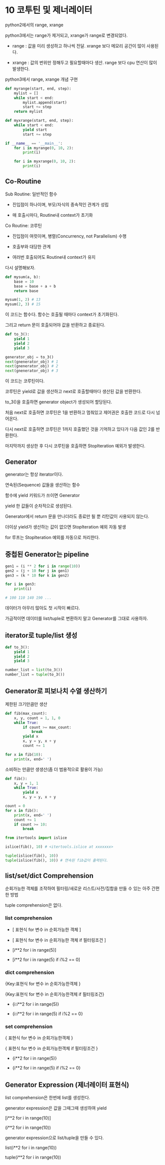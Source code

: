 # 10 코투틴 및 제너레이터

python2에서의 range, xrange

python3에서는 range가 제거되고, xrange가 range로 변경되었다.

* range : 값을 미리 생성하고 하나씩 전달. xrange 보다 메모리 공간이 많이 사용된다.

* xrange : 값의 번위만 정해두고 필요할때마다 생산. range 보다 cpu 연산이 많이 발생한다.

python3에서 range, xrange 개념 구현

```py
def myrange(start, end, step):
    mylist = []
    while start < end:
        mylist.append(start)
        start += step
    return mylist

def myxrange(start, end, step):
    while start < end:
        yield start
        start += step

if __name__ == '__main__':
    for i in myrange(0, 10, 2):
        print(i)

    for i in myxrange(0, 10, 2):
        print(i)
```

## Co-Routine

Sub Routine: 일반적인 함수

* 진입점이 하나이며, 부모/자식의 종속적인 관계가 성립

* 매 호출시마다, Routine내 context가 초기화

Co Routine: 코루틴

* 진입점이 여럿이며, 병렬(Concurrency, not Parallelism) 수행

* 호출부와 대당한 관계

* 여러번 호출되어도 Routine내 context가 유지

다시 설명해보자.

```py
def mysum(a, b):
    base = 10
    base = base + a + b
    return base

mysum(1, 2) # 13
mysum(2, 3) # 15
```

이 코드는 함수다. 함수는 호출될 때마다 context가 초기화된다.

그리고 return 문이 호출되어야 값을 반환하고 종료된다.

```py
def to_3():
    yield 1
    yield 2
    yield 3

generator_obj = to_3()
next(gnenerator_obj) # 1
next(gnenerator_obj) # 2
next(gnenerator_obj) # 3
```

이 코드는 코루틴이다. 

코루틴은 yield로 값을 생산하고 next로 호출할때마다 생산된 값을 반환한다.

to_3()을 호출하면 generator object가 생성되어 할당된다.

처음 next로 호출하면 코루틴은 1을 반환하고 멈춰있고 제어권은 호출한 코드로 다시 넘어온다.

다시 next로 호출하면 코루틴은 1까지 호출했던 것을 기억하고 있다가 다음 값인 2를 반환한다.

마지막까지 생상한 후 다시 코루틴을 호출하면 StopIteration 예외가 발생한다.

## Generator

generator는 항상 iterator이다.

연속된(Sequence) 값들을 생산하는 함수

함수에 yield 키워드가 쓰이면 Generator

yield 한 값들이 순차적으로 생성된다.

Generator에서 return 문을 만나더라도 종료만 될 뿐 리턴값이 사용되지 않는다.

더이상 yield가 생산하는 값이 없으면 StopIteration 예외 자동 발생

for 루프는 StopIteration 예외를 자동으로 처리한다.

## 중첩된 Generator는 pipeline

```py
gen1 = (i ** 2 for i in range(10))
gen2 = (j + 10 for j in gen1)
gen3 = (k * 10 for k in gen2)

for i in gen3:
    print(i)

# 100 110 140 190 ... 
```

데이터가 아무리 많아도 첫 시작이 빠르다.

가급적이면 데이터를 list/tuple로 변환하지 말고 Generator를 그대로 사용하자.

## iterator로 tuple/list 생성

```py
def to_3():
    yield 1
    yield 2
    yield 3

number_list = list(to_3())
number_list = tuple(to_3())
```

## Generator로 피보나치 수열 생산하기

제한된 크기만큼만 생산

```py
def fib(max_count):
    x, y, count = 1, 1, 0
    while True:
        if count >= max_count:
            break
        yield x
        x, y = y, x + y
        count += 1

for x in fib(10):
    print(x, end=' ')
```

소비하는 만큼만 생생산(좀 더 범용적으로 활용이 가능)

```py
def fib():
    x, y = 1, 1
    while True:
        yield x
        x, y = y, x + y

count = 0
for x in fib():
    print(x, end=' ')
    count += 1
    if count >= 10:
        break

from itertools import islice

islice(fib(), 10) # <itertools.islice at xxxxxxx>

tuple(islice(fib(), 10))
tuple(islice(fib(), 10)) # 연속된 fib값이 출력된다.
```

## list/set/dict Comprehension

순회가능한 객체를 조작하여 필터링/새로운 리스트/사전/집합을 만들 수 있는 아주 간편한 방법

tuple comprehension은 없다.

### list comprehension

* [ 표현식 for 변수 in 순회가능한 객체 ]

* [ 표현식 for 변수 in 순회가능한 객체 if 필터링조건 ]

* [i**2 for i in range(5)]

* [i**2 for i in range(5) if i%2 == 0]

### dict comprehension

{Key:표현식 for 변수 in 순회가능한객체 }

{Key:표현식 for 변수 in 순회가능한객체 if 필터링조건}

* {i:i**2 for i in range(5)}

* {i:i**2 for i in range(5) if i%2 == 0} 

### set comprehension

{ 표현식 for 변수 in 순회가능한객체 }

{ 표현식 for 변수 in 순회가능한객체 if 필터링조건 }

* {i**2 for i in range(5)}

* {i**2 for i in range(5) if i%2 == 0} 

## Generator Expression (제너레이터 표현식)

list comprehension은 한번에 list를 생성한다.

generator expression은 값을 그때그때 생성하여 yield

[i**2 for i in range(10)]

(i**2 for i in range(10))

generator expression으로 list/tuple을 만들 수 있다.

list(i**2 for i in range(10))

tuple(i**2 for i in range(10))
